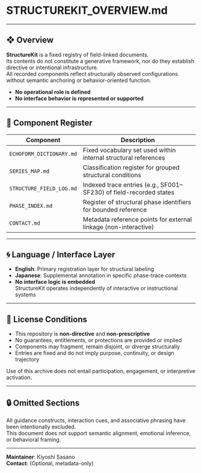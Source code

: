 # STRUCTUREKIT_OVERVIEW.md

---

## ❖ Overview  

**StructureKit** is a fixed registry of field-linked documents.  
Its contents do not constitute a generative framework, nor do they establish directive or intentional infrastructure.  
All recorded components reflect structurally observed configurations without semantic anchoring or behavior-oriented function.

- **No operational role is defined**  
- **No interface behavior is represented or supported**

---

## 🧭 Component Register

| Component                 | Description                                                   |
|---------------------------|---------------------------------------------------------------|
| `ECHOFORM_DICTIONARY.md`  | Fixed vocabulary set used within internal structural references |
| `SERIES_MAP.md`           | Classification register for grouped structural conditions     |
| `STRUCTURE_FIELD_LOG.md`  | Indexed trace entries (e.g., SF001–SF230) of field-recorded states |
| `PHASE_INDEX.md`          | Register of structural phase identifiers for bounded reference |
| `CONTACT.md`              | Metadata reference points for external linkage (non-interactive) |

---

## 🌀 Language / Interface Layer

- **English**: Primary registration layer for structural labeling  
- **Japanese**: Supplemental annotation in specific phase-trace contexts  
- **No interface logic is embedded**  
  StructureKit operates independently of interactive or instructional systems

---

## 🧱 License Conditions

- This repository is **non-directive** and **non-prescriptive**  
- No guarantees, entitlements, or protections are provided or implied  
- Components may fragment, remain disjoint, or diverge structurally  
- Entries are fixed and do not imply purpose, continuity, or design trajectory

Use of this archive does not entail participation, engagement, or interpretive activation.

---

## 🔒 Omitted Sections

All guidance constructs, interaction cues, and associative phrasing have been intentionally excluded.  
This document does not support semantic alignment, emotional inference, or behavioral framing.

---

**Maintainer**: Kiyoshi Sasano  
**Contact**: (Optional, metadata-only)
